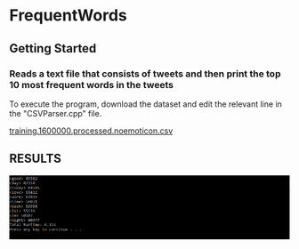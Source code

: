 # FrequentWords


## Getting Started

### Reads a text file that consists of tweets and then print the top 10 most frequent words in the tweets

To execute the program, download the dataset and edit the relevant line in the "CSVParser.cpp" file.

[training.1600000.processed.noemoticon.csv](http://cs.stanford.edu/people/alecmgo/trainingandtestdata.zip) 



## RESULTS
![results](https://raw.githubusercontent.com/enestokol/FrequentWords/master/resultg.PNG "Results")

